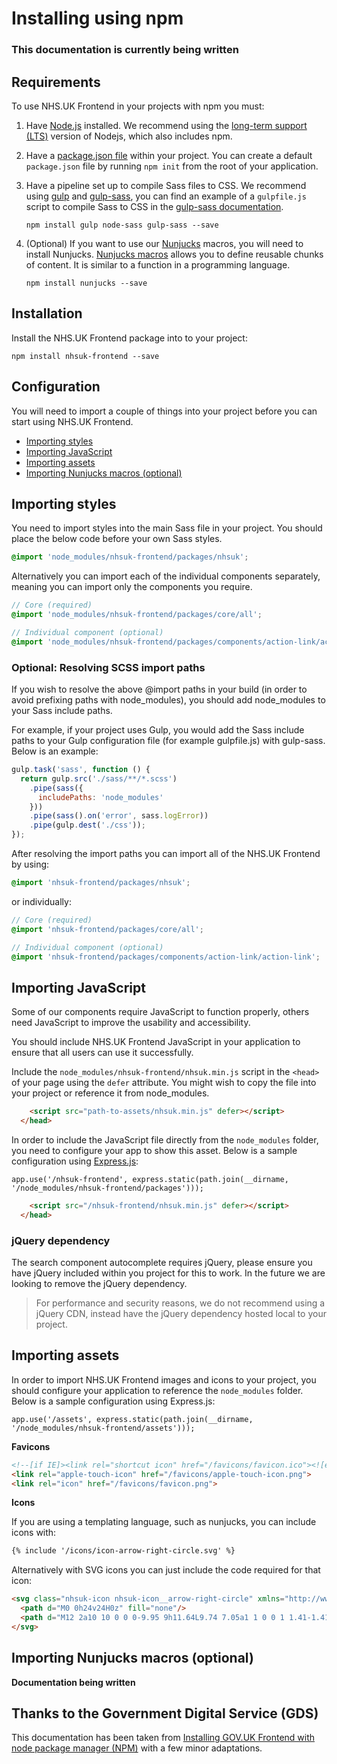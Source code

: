 # Installing using npm

### **This documentation is currently being written** 

## Requirements

To use NHS.UK Frontend in your projects with npm you must:

1. Have [Node.js](https://nodejs.org/en/) installed. We recommend using the [long-term support (LTS)](https://nodejs.org/en/download/) version of Nodejs, which also includes npm.

2. Have a [package.json file](https://docs.npmjs.com/files/package.json) within your project. You can create a default `package.json` file by running `npm init` from the root of your application.

3. Have a pipeline set up to compile Sass files to CSS. We recommend using [gulp](https://gulpjs.com/) and [gulp-sass](https://www.npmjs.com/package/gulp-sass), you can find an example of a `gulpfile.js` script to compile Sass to CSS in the [gulp-sass documentation](https://www.npmjs.com/package/gulp-sass#basic-usage).

    ```
    npm install gulp node-sass gulp-sass --save
    ```

4. (Optional) If you want to use our [Nunjucks](https://mozilla.github.io/nunjucks/) macros, you will need to install Nunjucks. [Nunjucks macros](https://mozilla.github.io/nunjucks/templating.html#macro) allows you to define reusable chunks of content. It is similar to a function in a programming language.  

    ```
    npm install nunjucks --save
    ````

## Installation

Install the NHS.UK Frontend package into to your project:

```
npm install nhsuk-frontend --save
```

## Configuration

You will need to import a couple of things into your project before you can start using NHS.UK Frontend.

- [Importing styles](#importing-styles)
- [Importing JavaScript](#importing-javascript)
- [Importing assets](#importing-assets)
- [Importing Nunjucks macros (optional)](#importing-nunjucks-macros-optional)

## Importing styles

You need to import styles into the main Sass file in your project. You should place the below code before your own Sass styles.

```SCSS
@import 'node_modules/nhsuk-frontend/packages/nhsuk';
```

Alternatively you can import each of the individual components separately, meaning you can import only the components you require. 

```SCSS
// Core (required)
@import 'node_modules/nhsuk-frontend/packages/core/all';

// Individual component (optional)
@import 'node_modules/nhsuk-frontend/packages/components/action-link/action-link';
```

### Optional: Resolving SCSS import paths

If you wish to resolve the above @import paths in your build (in order to avoid prefixing paths with node_modules), you should add node_modules to your Sass include paths.

For example, if your project uses Gulp, you would add the Sass include paths to your Gulp configuration file (for example gulpfile.js) with gulp-sass. Below is an example:

```javascript
gulp.task('sass', function () {
  return gulp.src('./sass/**/*.scss')
    .pipe(sass({
      includePaths: 'node_modules'
    }))
    .pipe(sass().on('error', sass.logError))
    .pipe(gulp.dest('./css'));
});
```

After resolving the import paths you can import all of the NHS.UK Frontend by using:

```SCSS
@import 'nhsuk-frontend/packages/nhsuk';
```

or individually:

```SCSS
// Core (required)
@import 'nhsuk-frontend/packages/core/all';

// Individual component (optional)
@import 'nhsuk-frontend/packages/components/action-link/action-link';
```

## Importing JavaScript

Some of our components require JavaScript to function properly, others need JavaScript to improve the usability and accessibility.

You should include NHS.UK Frontend JavaScript in your application to ensure that all users can use it successfully.

Include the `node_modules/nhsuk-frontend/nhsuk.min.js` script in the `<head>` of your page using the `defer` attribute.
You might wish to copy the file into your project or reference it from node_modules.

```html
    <script src="path-to-assets/nhsuk.min.js" defer></script>
  </head>
```

In order to include the JavaScript file directly from the `node_modules` folder, you need to configure your app to show this asset. 
Below is a sample configuration using [Express.js](https://expressjs.com/):

```
app.use('/nhsuk-frontend', express.static(path.join(__dirname, '/node_modules/nhsuk-frontend/packages')));
```

```html
    <script src="/nhsuk-frontend/nhsuk.min.js" defer></script>
  </head>
```

### jQuery dependency

The search component autocomplete requires jQuery, please ensure you have jQuery included within you project for this to work. In the future we are looking to remove the
jQuery dependency.

> For performance and security reasons, we do not recommend using a jQuery CDN, instead have the jQuery dependency hosted local to your project.

## Importing assets

In order to import NHS.UK Frontend images and icons to your project, you should configure your application to reference the `node_modules` folder. Below is a sample configuration using Express.js:

```
app.use('/assets', express.static(path.join(__dirname, '/node_modules/nhsuk-frontend/assets')));
```

**Favicons**

```html
<!--[if IE]><link rel="shortcut icon" href="/favicons/favicon.ico"><![endif]-->
<link rel="apple-touch-icon" href="/favicons/apple-touch-icon.png">
<link rel="icon" href="/favicons/favicon.png">
```

**Icons**

If you are using a templating language, such as nunjucks, you can include icons with:

```html
{% include '/icons/icon-arrow-right-circle.svg' %}
```

Alternatively with SVG icons you can just include the code required for that icon:

```html
<svg class="nhsuk-icon nhsuk-icon__arrow-right-circle" xmlns="http://www.w3.org/2000/svg" viewBox="0 0 24 24" aria-hidden="true">
  <path d="M0 0h24v24H0z" fill="none"/>
  <path d="M12 2a10 10 0 0 0-9.95 9h11.64L9.74 7.05a1 1 0 0 1 1.41-1.41l5.66 5.65a1 1 0 0 1 0 1.42l-5.66 5.65a1 1 0 0 1-1.41 0 1 1 0 0 1 0-1.41L13.69 13H2.05A10 10 0 1 0 12 2z"/>
</svg>
```

## Importing Nunjucks macros (optional)

**Documentation being written**

## Thanks to the Government Digital Service (GDS)

This documentation has been taken from [Installing GOV.UK Frontend with node package manager (NPM)](https://github.com/alphagov/govuk-frontend/blob/master/docs/installation/installing-with-npm.md) with a few minor adaptations.
